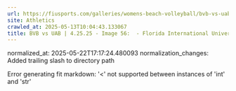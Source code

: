 ```yaml
---
url: https://fiusports.com/galleries/womens-beach-volleyball/bvb-vs-uab-4-25-25/image-56/357/62855/
site: Athletics
crawled_at: 2025-05-13T10:04:43.133067
title: BVB vs UAB | 4.25.25 - Image 56:  - Florida International University
---
```

normalized_at: 2025-05-22T17:17:24.480093
normalization_changes: Added trailing slash to directory path

Error generating fit markdown: '<' not supported between instances of 'int' and 'str'
